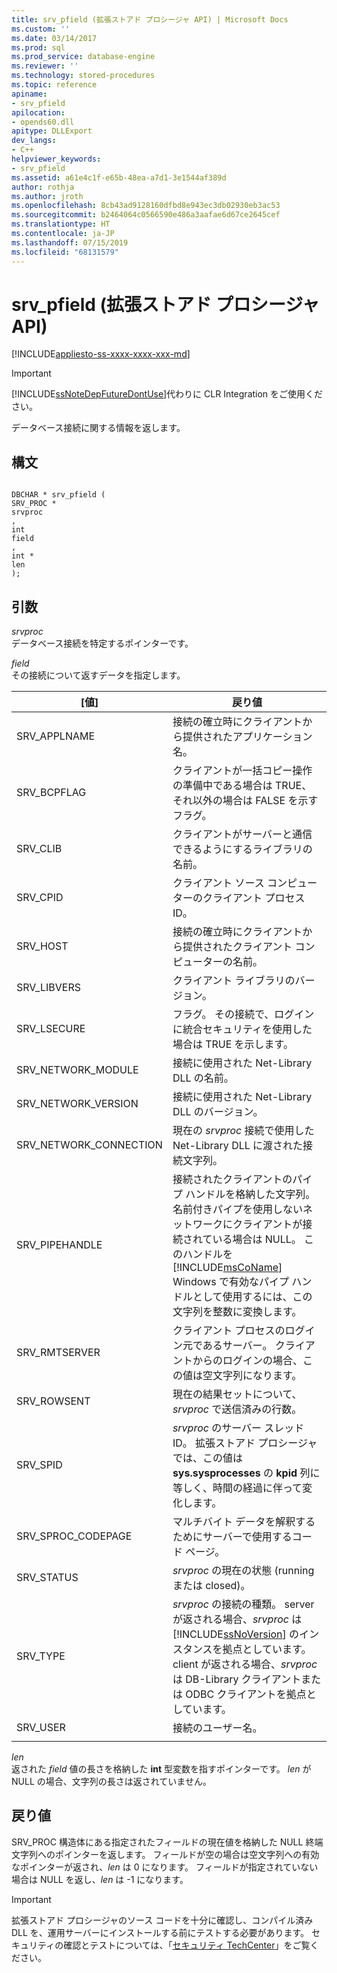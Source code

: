 ```yaml
---
title: srv_pfield (拡張ストアド プロシージャ API) | Microsoft Docs
ms.custom: ''
ms.date: 03/14/2017
ms.prod: sql
ms.prod_service: database-engine
ms.reviewer: ''
ms.technology: stored-procedures
ms.topic: reference
apiname:
- srv_pfield
apilocation:
- opends60.dll
apitype: DLLExport
dev_langs:
- C++
helpviewer_keywords:
- srv_pfield
ms.assetid: a61e4c1f-e65b-48ea-a7d1-3e1544af389d
author: rothja
ms.author: jroth
ms.openlocfilehash: 8cb43ad9128160dfbd8e943ec3db02930eb3ac53
ms.sourcegitcommit: b2464064c0566590e486a3aafae6d67ce2645cef
ms.translationtype: HT
ms.contentlocale: ja-JP
ms.lasthandoff: 07/15/2019
ms.locfileid: "68131579"
---
```

# <a name="srv_pfield-extended-stored-procedure-api"></a>srv_pfield (拡張ストアド プロシージャ API)
[!INCLUDE[appliesto-ss-xxxx-xxxx-xxx-md](../../includes/appliesto-ss-xxxx-xxxx-xxx-md.md)]
    
> [!IMPORTANT]  
>  [!INCLUDE[ssNoteDepFutureDontUse](../../includes/ssnotedepfuturedontuse-md.md)]代わりに CLR Integration をご使用ください。  
  
 データベース接続に関する情報を返します。  
  
## <a name="syntax"></a>構文  
  
```  
  
DBCHAR * srv_pfield (  
SRV_PROC *  
srvproc  
,  
int   
field  
,  
int *  
len  
);  
```  
  
## <a name="arguments"></a>引数  
 *srvproc*  
 データベース接続を特定するポインターです。  
  
 *field*  
 その接続について返すデータを指定します。  
  
|[値]|戻り値|  
|-----------|-------------|  
|SRV_APPLNAME|接続の確立時にクライアントから提供されたアプリケーション名。|  
|SRV_BCPFLAG|クライアントが一括コピー操作の準備中である場合は TRUE、それ以外の場合は FALSE を示すフラグ。|  
|SRV_CLIB|クライアントがサーバーと通信できるようにするライブラリの名前。|  
|SRV_CPID|クライアント ソース コンピューターのクライアント プロセス ID。|  
|SRV_HOST|接続の確立時にクライアントから提供されたクライアント コンピューターの名前。|  
|SRV_LIBVERS|クライアント ライブラリのバージョン。|  
|SRV_LSECURE|フラグ。 その接続で、ログインに統合セキュリティを使用した場合は TRUE を示します。|  
|SRV_NETWORK_MODULE|接続に使用された Net-Library DLL の名前。|  
|SRV_NETWORK_VERSION|接続に使用された Net-Library DLL のバージョン。|  
|SRV_NETWORK_CONNECTION|現在の *srvproc* 接続で使用した Net-Library DLL に渡された接続文字列。|  
|SRV_PIPEHANDLE|接続されたクライアントのパイプ ハンドルを格納した文字列。名前付きパイプを使用しないネットワークにクライアントが接続されている場合は NULL。 このハンドルを [!INCLUDE[msCoName](../../includes/msconame-md.md)] Windows で有効なパイプ ハンドルとして使用するには、この文字列を整数に変換します。|  
|SRV_RMTSERVER|クライアント プロセスのログイン元であるサーバー。 クライアントからのログインの場合、この値は空文字列になります。|  
|SRV_ROWSENT|現在の結果セットについて、*srvproc* で送信済みの行数。|  
|SRV_SPID|*srvproc* のサーバー スレッド ID。 拡張ストアド プロシージャでは、この値は **sys.sysprocesses** の **kpid** 列に等しく、時間の経過に伴って変化します。|  
|SRV_SPROC_CODEPAGE|マルチバイト データを解釈するためにサーバーで使用するコード ページ。|  
|SRV_STATUS|*srvproc* の現在の状態 (running または closed)。|  
|SRV_TYPE|*srvproc* の接続の種類。 server が返される場合、*srvproc* は [!INCLUDE[ssNoVersion](../../includes/ssnoversion-md.md)] のインスタンスを拠点としています。 client が返される場合、*srvproc* は DB-Library クライアントまたは ODBC クライアントを拠点としています。|  
|SRV_USER|接続のユーザー名。|  
|||  
  
 *len*  
 返された *field* 値の長さを格納した **int** 型変数を指すポインターです。 *len* が NULL の場合、文字列の長さは返されていません。  
  
## <a name="returns"></a>戻り値  
 SRV_PROC 構造体にある指定されたフィールドの現在値を格納した NULL 終端文字列へのポインターを返します。 フィールドが空の場合は空文字列への有効なポインターが返され、*len* は 0 になります。 フィールドが指定されていない場合は NULL を返し、*len* は -1 になります。  
  
> [!IMPORTANT]  
>  拡張ストアド プロシージャのソース コードを十分に確認し、コンパイル済み DLL を、運用サーバーにインストールする前にテストする必要があります。 セキュリティの確認とテストについては、「[セキュリティ TechCenter](https://go.microsoft.com/fwlink/?LinkID=54761&amp;clcid=0x409https://msdn.microsoft.com/security/)」をご覧ください。  
  
  
